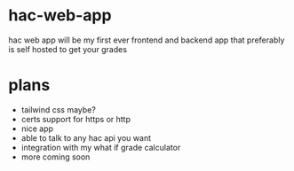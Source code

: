 # hac-web-app
hac web app will be my first ever frontend and backend app that preferably is self hosted to get your grades

# plans
- tailwind css maybe?
- certs support for https or http
- nice app
- able to talk to any hac api you want
- integration with my what if grade calculator
- more coming soon